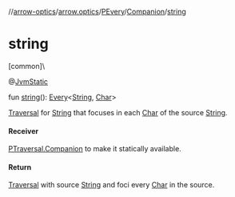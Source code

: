 //[arrow-optics](../../../../index.md)/[arrow.optics](../../index.md)/[PEvery](../index.md)/[Companion](index.md)/[string](string.md)

# string

[common]\

@[JvmStatic](https://kotlinlang.org/api/latest/jvm/stdlib/kotlin.jvm/-jvm-static/index.html)

fun [string](string.md)(): [Every](../../index.md#176863642%2FClasslikes%2F-617900156)&lt;[String](https://kotlinlang.org/api/latest/jvm/stdlib/kotlin/-string/index.html), [Char](https://kotlinlang.org/api/latest/jvm/stdlib/kotlin/-char/index.html)&gt;

[Traversal](../../index.md#153853783%2FClasslikes%2F-617900156) for [String](https://kotlinlang.org/api/latest/jvm/stdlib/kotlin/-string/index.html) that focuses in each [Char](https://kotlinlang.org/api/latest/jvm/stdlib/kotlin/-char/index.html) of the source [String](https://kotlinlang.org/api/latest/jvm/stdlib/kotlin/-string/index.html).

#### Receiver

[PTraversal.Companion](../../-p-traversal/-companion/index.md) to make it statically available.

#### Return

[Traversal](../../index.md#153853783%2FClasslikes%2F-617900156) with source [String](https://kotlinlang.org/api/latest/jvm/stdlib/kotlin/-string/index.html) and foci every [Char](https://kotlinlang.org/api/latest/jvm/stdlib/kotlin/-char/index.html) in the source.
